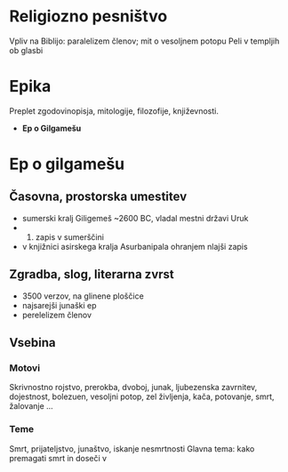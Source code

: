 # Religiozno pesništvo
Vpliv na Biblijo: paralelizem členov; mit o vesoljnem potopu
Peli v templjih ob glasbi
# Epika
Preplet zgodovinopisja, mitologije, filozofije, književnosti.
- **Ep o Gilgamešu**
# Ep o gilgamešu
## Časovna, prostorska umestitev
- sumerski kralj Giligemeš ~2600 BC, vladal mestni državi Uruk
- 1. zapis v sumerščini
- v knjižnici asirskega kralja Asurbanipala ohranjem nlajši zapis
## Zgradba, slog, literarna zvrst
- 3500 verzov, na glinene ploščice
- najsarejši junaški ep
- perelelizem členov
## Vsebina
### Motovi
Skrivnostno rojstvo, prerokba, dvoboj, junak, ljubezenska zavrnitev, dojestnost, bolezuen, vesoljni potop, zel življenja, kača, potovanje, smrt, žalovanje ...
### Teme
Smrt, prijateljstvo, junaštvo, iskanje nesmrtnosti
Glavna tema: kako premagati smrt in doseči v
